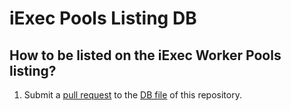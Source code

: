 # iExec Pools Listing DB

## How to be listed on the iExec Worker Pools listing?

1.  Submit a [pull request](https://github.com/iExecBlockchainComputing/iexec-pools-listing-db/pulls) to the [DB file](./pools-db.js) of this repository.
